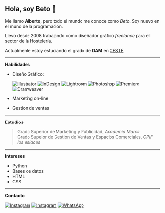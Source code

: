 ## Hola, soy Beto 👋
Me llamo **Alberto**, pero todo el mundo me conoce como *Beto*. Soy nuevo en el muno de la programación.

Llevo desde 2008 trabajando como diseñador gráfico *freelance* para el sector de la Hostelería.

Actualmente estoy estudiando el grado de **DAM** en [CESTE](https://www.ceste.es/)


***
**Habilidades**
- Diseño Gráfico:  

    ![Illustrator](https://img.shields.io/badge/Adobe%20Illustrator-FF9A00?style=for-the-badge&logo=adobe%20illustrator&logoColor=white)
    ![InDesign](https://img.shields.io/badge/Adobe%20InDesign-FF3366?style=for-the-badge&logo=Adobe%20InDesign&logoColor=white)
    ![Lightroom](https://img.shields.io/badge/Adobe%20Lightroom-31A8FF?style=for-the-badge&logo=Adobe%20Lightroom&logoColor=white)
    ![Photoshop](https://img.shields.io/badge/Adobe%20Photoshop-31A8FF?style=for-the-badge&logo=Adobe%20Photoshop&logoColor=black)
    ![Premiere](https://img.shields.io/badge/Adobe%20Premiere%20Pro-9999FF?style=for-the-badge&logo=Adobe%20Premiere%20Pro&logoColor=white)
    ![Dramweaver](https://img.shields.io/badge/Adobe%20Dreamweaver-072401?style=for-the-badge&logo=Adobe%20Dreamweaver&logoColor=34F400)

- Marketing on-line
- Gestion de ventas

***
**Estudios**
> Grado Superior de Marketing y Publicidad, *Academia Marco*  
> Grado Supeior de Gestion de Ventas y Espacios Comerciales, *CPIF los enlaces*

***
**Intereses**
- Python
- Bases de datos
- HTML
- CSS

***
**Contacto**  

[![Instagram](https://img.shields.io/badge/Instagram-%23E4405F.svg?style=for-the-badge&logo=Instagram&logoColor=white)](https://instagram.com/beto_mellaman?igshid=YmMyMTA2M2Y=)
[![Instagram](https://img.shields.io/badge/Facebook-1877F2?style=for-the-badge&logo=facebook&logoColor=white)](https://www.facebook.com/betomellaman)
[![WhatsApp](https://img.shields.io/badge/WhatsApp-25D366?style=for-the-badge&logo=whatsapp&logoColor=white)](https://wa.me/34658890368)

